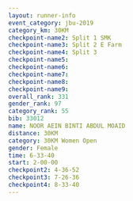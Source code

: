```yaml
---
layout: runner-info 
event_category: jbu-2019 
category_km: 30KM 
checkpoint-name2: Split 1 SMK 
checkpoint-name3: Split 2 E Farm 
checkpoint-name4: Split 3 
checkpoint-name5: 
checkpoint-name6: 
checkpoint-name7: 
checkpoint-name8: 
checkpoint-name9: 
overall_rank: 331
gender_rank: 97
category_rank: 55
bib: 33012
name: NOOR AEIN BINTI ABDUL MOAID
distance: 30KM
category: 30KM Women Open
gender: Female
time: 6-33-40
start: 2-00-00
checkpoint2: 4-36-52
checkpoint3: 7-26-36
checkpoint4: 8-33-40
---
```

